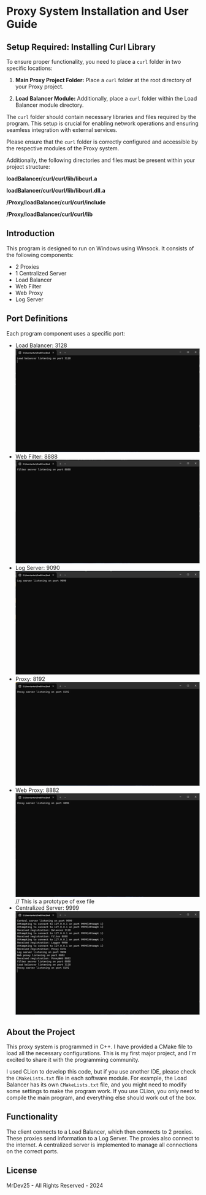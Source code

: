 # Proxy System Installation and User Guide

## Setup Required: Installing Curl Library

To ensure proper functionality, you need to place a `curl` folder in two specific locations:

1. **Main Proxy Project Folder:**
   Place a `curl` folder at the root directory of your Proxy project.

2. **Load Balancer Module:**
   Additionally, place a `curl` folder within the Load Balancer module directory.

The `curl` folder should contain necessary libraries and files required by the program. This setup is crucial for enabling network operations and ensuring seamless integration with external services.

Please ensure that the `curl` folder is correctly configured and accessible by the respective modules of the Proxy system.

Additionally, the following directories and files must be present within your project structure:


**loadBalancer/curl/curl/lib/libcurl.a**

**loadBalancer/curl/curl/lib/libcurl.dll.a**

**/Proxy/loadBalancer/curl/curl/include**

**/Proxy/loadBalancer/curl/curl/lib**


## Introduction

This program is designed to run on Windows using Winsock. It consists of the following components:

- 2 Proxies
- 1 Centralized Server
- Load Balancer
- Web Filter
- Web Proxy
- Log Server

## Port Definitions

Each program component uses a specific port:

- Load Balancer: 3128  
  ![load Balancer](readme/loadBalancer.png)
- Web Filter: 8888  
  ![web Filter](readme/Filter.png)
- Log Server: 9090  
  ![log Server](readme/logServer.png)
- Proxy: 8192  
  ![Proxy](readme/Proxy.png)
- Web Proxy: 8882  
  ![WebProxy](readme/webProxy.png) // This is a prototype of exe file
- Centralized Server: 9999  
  ![Centralized Server](readme/Centralized_server.png)

## About the Project

This proxy system is programmed in C++. I have provided a CMake file to load all the necessary configurations. This is my first major project, and I'm excited to share it with the programming community.

I used CLion to develop this code, but if you use another IDE, please check the `CMakeLists.txt` file in each software module. For example, the Load Balancer has its own `CMakeLists.txt` file, and you might need to modify some settings to make the program work. If you use CLion, you only need to compile the main program, and everything else should work out of the box.

## Functionality

The client connects to a Load Balancer, which then connects to 2 proxies. These proxies send information to a Log Server. The proxies also connect to the internet. A centralized server is implemented to manage all connections on the correct ports.

## License

MrDev25 - All Rights Reserved - 2024





